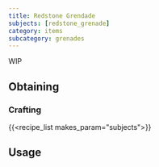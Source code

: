 ```yaml
---
title: Redstone Grendade
subjects: [redstone_grenade]
category: items
subcategory: grenades
---
```


WIP

Obtaining
---------

### Crafting
{{<recipe_list makes_param="subjects">}}

Usage
-----
